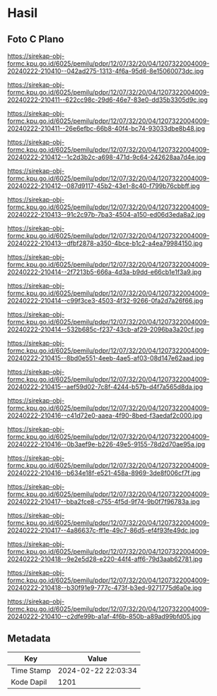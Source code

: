 # Hasil

## Foto C Plano

https://sirekap-obj-formc.kpu.go.id/6025/pemilu/pdpr/12/07/32/20/04/1207322004009-20240222-210410--042ad275-1313-4f6a-95d6-8e15060073dc.jpg

https://sirekap-obj-formc.kpu.go.id/6025/pemilu/pdpr/12/07/32/20/04/1207322004009-20240222-210411--622cc98c-29d6-46e7-83e0-dd35b3305d9c.jpg

https://sirekap-obj-formc.kpu.go.id/6025/pemilu/pdpr/12/07/32/20/04/1207322004009-20240222-210411--26e6efbc-66b8-40f4-bc74-93033dbe8b48.jpg

https://sirekap-obj-formc.kpu.go.id/6025/pemilu/pdpr/12/07/32/20/04/1207322004009-20240222-210412--1c2d3b2c-a698-471d-9c64-242628aa7d4e.jpg

https://sirekap-obj-formc.kpu.go.id/6025/pemilu/pdpr/12/07/32/20/04/1207322004009-20240222-210412--087d9117-45b2-43e1-8c40-f799b76cbbff.jpg

https://sirekap-obj-formc.kpu.go.id/6025/pemilu/pdpr/12/07/32/20/04/1207322004009-20240222-210413--91c2c97b-7ba3-4504-a150-ed06d3eda8a2.jpg

https://sirekap-obj-formc.kpu.go.id/6025/pemilu/pdpr/12/07/32/20/04/1207322004009-20240222-210413--dfbf2878-a350-4bce-b1c2-a4ea79984150.jpg

https://sirekap-obj-formc.kpu.go.id/6025/pemilu/pdpr/12/07/32/20/04/1207322004009-20240222-210414--2f7213b5-666a-4d3a-b9dd-e66cb1e1f3a9.jpg

https://sirekap-obj-formc.kpu.go.id/6025/pemilu/pdpr/12/07/32/20/04/1207322004009-20240222-210414--c99f3ce3-4503-4f32-9266-0fa2d7a26f66.jpg

https://sirekap-obj-formc.kpu.go.id/6025/pemilu/pdpr/12/07/32/20/04/1207322004009-20240222-210414--532b685c-f237-43cb-af29-2096ba3a20cf.jpg

https://sirekap-obj-formc.kpu.go.id/6025/pemilu/pdpr/12/07/32/20/04/1207322004009-20240222-210415--8bd0e551-4eeb-4ae5-af03-08d147e62aad.jpg

https://sirekap-obj-formc.kpu.go.id/6025/pemilu/pdpr/12/07/32/20/04/1207322004009-20240222-210415--aef59d02-7c8f-4244-b57b-d4f7a565d8da.jpg

https://sirekap-obj-formc.kpu.go.id/6025/pemilu/pdpr/12/07/32/20/04/1207322004009-20240222-210416--c41d72e0-aaea-4f90-8bed-f3aedaf2c000.jpg

https://sirekap-obj-formc.kpu.go.id/6025/pemilu/pdpr/12/07/32/20/04/1207322004009-20240222-210416--0b3aef9e-b226-49e5-9155-78d2d70ae95a.jpg

https://sirekap-obj-formc.kpu.go.id/6025/pemilu/pdpr/12/07/32/20/04/1207322004009-20240222-210416--b634e18f-e521-458a-8969-3de8f006cf7f.jpg

https://sirekap-obj-formc.kpu.go.id/6025/pemilu/pdpr/12/07/32/20/04/1207322004009-20240222-210417--bba2fce8-c755-4f5d-9f74-9b0f7f96783a.jpg

https://sirekap-obj-formc.kpu.go.id/6025/pemilu/pdpr/12/07/32/20/04/1207322004009-20240222-210417--4a86637c-ff1e-49c7-86d5-ef4f93fe49dc.jpg

https://sirekap-obj-formc.kpu.go.id/6025/pemilu/pdpr/12/07/32/20/04/1207322004009-20240222-210418--9e2e5d28-e220-44f4-aff6-79d3aab62781.jpg

https://sirekap-obj-formc.kpu.go.id/6025/pemilu/pdpr/12/07/32/20/04/1207322004009-20240222-210418--b30f91e9-777c-473f-b3ed-9271775d6a0e.jpg

https://sirekap-obj-formc.kpu.go.id/6025/pemilu/pdpr/12/07/32/20/04/1207322004009-20240222-210410--c2dfe99b-a1af-4f6b-850b-a89ad99bfd05.jpg


## Metadata

| Key        | Value               |
| ---------- | ------------------- |
| Time Stamp | 2024-02-22 22:03:34 |
| Kode Dapil | 1201                |



